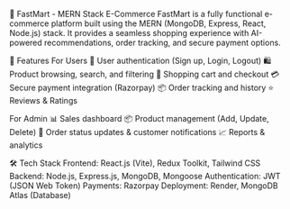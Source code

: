 🛒 FastMart - MERN Stack E-Commerce
FastMart is a fully functional e-commerce platform built using the MERN (MongoDB, Express, React, Node.js) stack. It provides a seamless shopping experience with AI-powered recommendations, order tracking, and secure payment options.

🚀 Features
For Users
🔐 User authentication (Sign up, Login, Logout)
🛍️ Product browsing, search, and filtering
🛒 Shopping cart and checkout
💳 Secure payment integration (Razorpay)
📦 Order tracking and history
⭐ Reviews & Ratings

For Admin
📊 Sales dashboard
📦 Product management (Add, Update, Delete)
🔔 Order status updates & customer notifications
📈 Reports & analytics

🛠️ Tech Stack
Frontend: React.js (Vite), Redux Toolkit, Tailwind CSS
Backend: Node.js, Express.js, MongoDB, Mongoose
Authentication: JWT (JSON Web Token)
Payments: Razorpay
Deployment: Render, MongoDB Atlas (Database)
